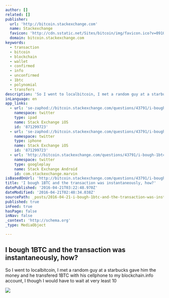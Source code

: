 ```yaml
---
author: []
related: []
publisher:
  url: 'http://bitcoin.stackexchange.com'
  name: Stackexchange
  favicon: 'http://cdn.sstatic.net/Sites/bitcoin/img/favicon.ico?v=0910168c5c65'
  domain: bitcoin.stackexchange.com
keywords:
  - transaction
  - bitcoin
  - blockchain
  - wallet
  - confirmed
  - info
  - unconfirmed
  - 1btc
  - polynomial
  - transfers
description: 'So I went to localbitcoin, I met a random guy at a starbucks gave him the money and he transfered 1BTC with his cellphone to my blockchain.info account, I though I would have to wait at very least 10'
inLanguage: en
app_links:
  - url: 'se-zaphod://bitcoin.stackexchange.com/questions/43791/i-bough-1btc-and-the-transaction-was-instantaneously-how'
    namespace: twitter
    type: ipad
    name: Stack Exchange iOS
    id: '871299723'
  - url: 'se-zaphod://bitcoin.stackexchange.com/questions/43791/i-bough-1btc-and-the-transaction-was-instantaneously-how'
    namespace: twitter
    type: iphone
    name: Stack Exchange iOS
    id: '871299723'
  - url: 'http://bitcoin.stackexchange.com/questions/43791/i-bough-1btc-and-the-transaction-was-instantaneously-how'
    namespace: twitter
    type: googleplay
    name: Stack Exchange Android
    id: com.stackexchange.marvin
isBasedOnUrl: 'http://bitcoin.stackexchange.com/questions/43791/i-bough-1btc-and-the-transaction-was-instantaneously-how'
title: 'I bough 1BTC and the transaction was instantaneously, how?'
datePublished: '2016-04-21T03:22:48.970Z'
dateModified: '2016-04-21T02:48:34.038Z'
sourcePath: _posts/2016-04-21-i-bough-1btc-and-the-transaction-was-instantaneously-how.md
published: true
inFeed: true
hasPage: false
inNav: false
_context: 'http://schema.org'
_type: MediaObject

---
```

<article style=""><h1>I bough 1BTC and the transaction was instantaneously, how?</h1><p>So I went to localbitcoin, I met a random guy at a starbucks gave him the money and he transfered 1BTC with his cellphone to my blockchain.info account, I though I would have to wait at very least 10</p><img src="http://cdn.sstatic.net/Sites/bitcoin/img/apple-touch-icon.png?v=a43e5a337e6b&amp;a" /></article>